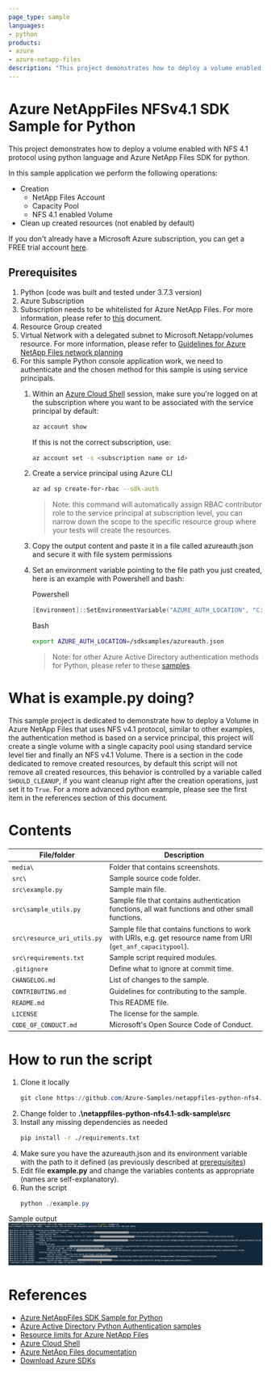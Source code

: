 ```yaml
---
page_type: sample
languages:
- python
products:
- azure
- azure-netapp-files
description: "This project demonstrates how to deploy a volume enabled with NFS 4.1 protocol using python language and Azure NetApp Files SDK for python."
---
```


# Azure NetAppFiles NFSv4.1 SDK Sample for Python

This project demonstrates how to deploy a volume enabled with NFS 4.1 protocol using python language and Azure NetApp Files SDK for python.

In this sample application we perform the following operations:

- Creation
  - NetApp Files Account
  - Capacity Pool
  - NFS 4.1 enabled Volume
- Clean up created resources (not enabled by default)

If you don't already have a Microsoft Azure subscription, you can get a FREE trial account [here](http://go.microsoft.com/fwlink/?LinkId=330212).

## Prerequisites

1. Python (code was built and tested under 3.7.3 version)
2. Azure Subscription
3. Subscription needs to be whitelisted for Azure NetApp Files. For more information, please refer to [this](https://docs.microsoft.com/azure/azure-netapp-files/azure-netapp-files-register#waitlist) document.
4. Resource Group created
5. Virtual Network with a delegated subnet to Microsoft.Netapp/volumes resource. For more information, please refer to [Guidelines for Azure NetApp Files network planning](https://docs.microsoft.com/en-us/azure/azure-netapp-files/azure-netapp-files-network-topologies)
6. For this sample Python console application work, we need to authenticate and the chosen method for this sample is using service principals.
   1. Within an [Azure Cloud Shell](https://docs.microsoft.com/en-us/azure/cloud-shell/quickstart) session, make sure you're logged on at the subscription where you want to be associated with the service principal by default:
        ```bash
        az account show
        ```
   
        If this is not the correct subscription, use:
   
        ```bash
        az account set -s <subscription name or id>  
        ```

    2. Create a service principal using Azure CLI
   
        ```bash
        az ad sp create-for-rbac --sdk-auth
        ```
       >Note: this command will automatically assign RBAC contributor role to the service principal at subscription level, you can narrow down the scope to the specific resource group where your tests will create the resources.

    3. Copy the output content and paste it in a file called azureauth.json and secure it with file system permissions
    4. Set an environment variable pointing to the file path you just created, here is an example with Powershell and bash:
            
        Powershell
   
        ```powershell
        [Environment]::SetEnvironmentVariable("AZURE_AUTH_LOCATION", "C:\sdksample\azureauth.json", "User")
        ```
        Bash

        ```bash
        export AZURE_AUTH_LOCATION=/sdksamples/azureauth.json
        ```
        >Note: for other Azure Active Directory authentication methods for Python, please refer to these [samples](https://github.com/AzureAD/microsoft-authentication-library-for-python/tree/dev/sample). 

# What is example.py doing? 

This sample project is dedicated to demonstrate how to deploy a Volume in Azure NetApp Files that uses NFS v4.1 protocol, similar to other examples, the authentication method is based on a service principal, this project will create a single volume with a single capacity pool using standard service level tier and finally an NFS v4.1 Volume.
There is a section in the code dedicated to remove created resources, by default this script will not remove all created resources, this behavior is controlled by a variable called `SHOULD_CLEANUP`, if you want cleanup right after the creation operations, just set it to `True`. For a more advanced python example, please see the first item in the references section of this document.

# Contents

| File/folder                 | Description                                                                                                      |
|-----------------------------|------------------------------------------------------------------------------------------------------------------|
| `media\`                       | Folder that contains screenshots.                                                                                              |
| `src\`                       | Sample source code folder.                                                                                              |
| `src\example.py`            | Sample main file.                                                                                                |
| `src\sample_utils.py`       | Sample file that contains authentication functions, all wait functions and other small functions.                |
| `src\resource_uri_utils.py` | Sample file that contains functions to work with URIs, e.g. get resource name from URI (`get_anf_capacitypool`). |
| `src\requirements.txt`       | Sample script required modules.                                                                                  |
| `.gitignore`                | Define what to ignore at commit time.                                                                            |
| `CHANGELOG.md`              | List of changes to the sample.                                                                                   |
| `CONTRIBUTING.md`           | Guidelines for contributing to the sample.                                                                       |
| `README.md`                 | This README file.                                                                                                |
| `LICENSE`                   | The license for the sample.                                                                                      |
| `CODE_OF_CONDUCT.md`        | Microsoft's Open Source Code of Conduct.                                                                         |

# How to run the script

1. Clone it locally
    ```powershell
    git clone https://github.com/Azure-Samples/netappfiles-python-nfs4.1-sdk-sample.git
    ```
1. Change folder to **.\netappfiles-python-nfs4.1-sdk-sample\src**
2. Install any missing dependencies as needed
    ```bash
    pip install -r ./requirements.txt
    ```
3. Make sure you have the azureauth.json and its environment variable with the path to it defined (as previously described at [prerequisites](#Prerequisites))
4. Edit file **example.py** and change the variables contents as appropriate (names are self-explanatory).
5. Run the script
    ```powershell
    python ./example.py
    ```

Sample output
![e2e execution](./media/e2e-Python.png)

# References

- [Azure NetAppFiles SDK Sample for Python](https://docs.microsoft.com/en-us/samples/azure-samples/netappfiles-python-sdk-sample/azure-netappfiles-sdk-sample-for-python/)
- [Azure Active Directory Python Authentication samples](https://github.com/AzureAD/microsoft-authentication-library-for-python/tree/dev/sample)
- [Resource limits for Azure NetApp Files](https://docs.microsoft.com/en-us/azure/azure-netapp-files/azure-netapp-files-resource-limits)
- [Azure Cloud Shell](https://docs.microsoft.com/en-us/azure/cloud-shell/quickstart)
- [Azure NetApp Files documentation](https://docs.microsoft.com/en-us/azure/azure-netapp-files/)
- [Download Azure SDKs](https://azure.microsoft.com/downloads/) 
 
